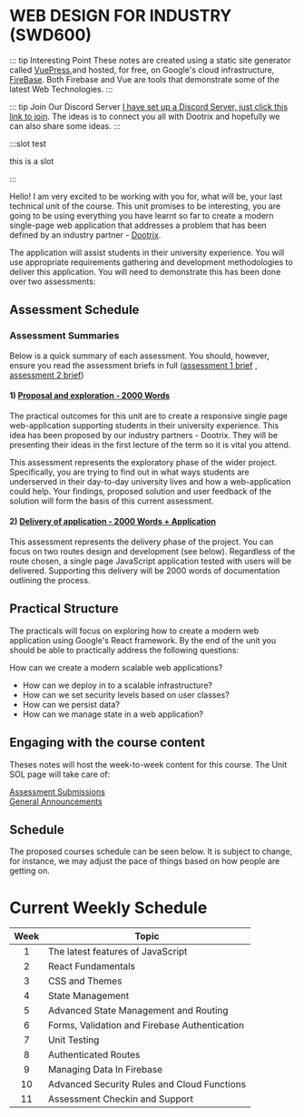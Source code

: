 # WEB DESIGN FOR INDUSTRY (SWD600)

 ::: tip Interesting Point
 These notes are created using a static site generator called [VuePress](https://vuepress.vuejs.org/),and hosted, for free, on Google's cloud infrastructure, [FireBase](https://firebase.google.com/).  Both Firebase and Vue are tools that demonstrate some of the latest Web Technologies.
 :::

 ::: tip Join Our Discord Server
[I have set up a Discord Server, just click this link to join](https://discord.gg/QkcMUA). The ideas is to connect you all with Dootrix and hopefully we can also share some ideas. 
 :::

 :::slot test

this is a slot 

 :::

Hello! I am very excited to be working with you for, what will be, your last technical unit of the course. This unit promises to be interesting, you are going to be using everything you have learnt so far to create a modern single-page web application that addresses a problem that has been defined by an industry partner - [Dootrix](https://dootrix.com/work/pando/).

The application will assist students in their university experience. You will use appropriate requirements gathering and development methodologies to deliver this application. You will need to demonstrate this has been done over two assessments: 

## Assessment Schedule  



<AssessmentDates />


### Assessment Summaries


Below is a quick summary of each assessment. You should, however, ensure you read the assessment briefs in full ([assessment 1 brief](./assessments/assessment_1.md) , [assessment 2 brief](./assessments/assessment_2.md)) 

#### 1) [Proposal and exploration -  2000 Words](./assessments/assessment_1.md)

The practical outcomes for this unit are to create a responsive single page web-application supporting students in their university experience. This idea has been proposed by our industry partners - Dootrix. They will be presenting their ideas in the first lecture of the term so it is vital you attend.

This assessment represents the exploratory phase of the wider project. Specifically, you are trying to find out in what ways students are underserved in their day-to-day university lives and how a web-application could help. Your findings, proposed solution and user feedback of the solution will form the basis of this current assessment. 

#### 2) [Delivery of application - 2000 Words + Application](./assessments/assessment_2.md)

This assessment represents the delivery phase of the project.  You can focus on two routes design and development (see below). Regardless of the route chosen, a single page JavaScript application tested with users will be delivered. Supporting this delivery will be 2000 words of documentation outlining the process.

## Practical Structure 

The practicals will focus on exploring how to create a modern web application using Google's React framework. By the end of the unit you should be able to practically address the following questions:

How can we create a modern scalable web applications?

- How can we deploy in to a scalable infrastructure?
- How can we set security levels based on user classes? 
- How can we persist data?
- How can we manage state in a web application? 

 
 ## Engaging with the course content 

 Theses notes will host the week-to-week content for this course. The Unit SOL page will take care of:

 [Assessment Submissions](https://learn.solent.ac.uk/course/view.php?id=34770)  
 [General Announcements](https://learn.solent.ac.uk/course/view.php?id=34770&section=3)  


## Schedule

The proposed courses schedule can be seen below. It is subject to change, for instance, we may adjust the pace of things based on how people are getting on. 


# Current Weekly Schedule


| Week | Topic                             |
| :--: | --------------------------------- |
|  1   | The latest features of JavaScript |
|  2   | React Fundamentals                |
|  3   | CSS and Themes          |
|  4   | State Management  |
|  5   | Advanced State Management and Routing    |                  
|  6   | Forms, Validation  and Firebase Authentication|
|  7   |  Unit  Testing				    |
|  8   |  Authenticated Routes          |
|  9  | Managing Data In Firebase         |
|  10  | Advanced Security Rules and Cloud Functions|                                 
|  11  |  Assessment Checkin and Support |